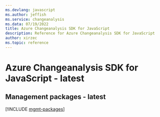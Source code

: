 ```yaml
---
ms.devlang: javascript
ms.author: jeffish
ms.service: changeanalysis
ms.data: 07/19/2022
title: Azure Changeanalysis SDK for JavaScript
description: Reference for Azure Changeanalysis SDK for JavaScript
author: xirzec
ms.topic: reference
---
```

# Azure Changeanalysis SDK for JavaScript - latest

## Management packages - latest
[!INCLUDE [mgmt-packages](changeanalysis-mgmt-index.md)]
